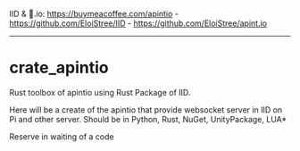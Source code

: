 IID & 🍺.io: https://buymeacoffee.com/apintio - https://github.com/EloiStree/IID - https://github.com/EloiStree/apint.io

--------------------------------------


# crate_apintio
Rust toolbox of apintio
using Rust Package of IID.

Here will be a create of the apintio that provide websocket server in IID on Pi and other server.
Should be in Python, Rust, NuGet, UnityPackage, LUA*

Reserve in waiting of a code
